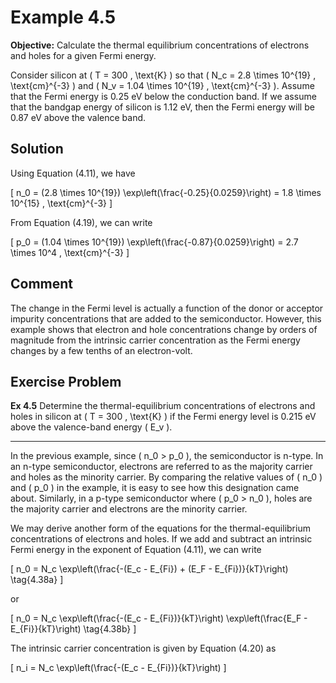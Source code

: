 # Example 4.5

**Objective:** Calculate the thermal equilibrium concentrations of electrons and holes for a given Fermi energy.

Consider silicon at \( T = 300 \, \text{K} \) so that \( N_c = 2.8 \times 10^{19} \, \text{cm}^{-3} \) and \( N_v = 1.04 \times 10^{19} \, \text{cm}^{-3} \). Assume that the Fermi energy is 0.25 eV below the conduction band. If we assume that the bandgap energy of silicon is 1.12 eV, then the Fermi energy will be 0.87 eV above the valence band.

## Solution

Using Equation (4.11), we have

\[
n_0 = (2.8 \times 10^{19}) \exp\left(\frac{-0.25}{0.0259}\right) = 1.8 \times 10^{15} \, \text{cm}^{-3}
\]

From Equation (4.19), we can write

\[
p_0 = (1.04 \times 10^{19}) \exp\left(\frac{-0.87}{0.0259}\right) = 2.7 \times 10^4 \, \text{cm}^{-3}
\]

## Comment

The change in the Fermi level is actually a function of the donor or acceptor impurity concentrations that are added to the semiconductor. However, this example shows that electron and hole concentrations change by orders of magnitude from the intrinsic carrier concentration as the Fermi energy changes by a few tenths of an electron-volt.

## Exercise Problem

**Ex 4.5** Determine the thermal-equilibrium concentrations of electrons and holes in silicon at \( T = 300 \, \text{K} \) if the Fermi energy level is 0.215 eV above the valence-band energy \( E_v \).

----

In the previous example, since \( n_0 > p_0 \), the semiconductor is n-type. In an n-type semiconductor, electrons are referred to as the majority carrier and holes as the minority carrier. By comparing the relative values of \( n_0 \) and \( p_0 \) in the example, it is easy to see how this designation came about. Similarly, in a p-type semiconductor where \( p_0 > n_0 \), holes are the majority carrier and electrons are the minority carrier.

We may derive another form of the equations for the thermal-equilibrium concentrations of electrons and holes. If we add and subtract an intrinsic Fermi energy in the exponent of Equation (4.11), we can write

\[
n_0 = N_c \exp\left(\frac{-(E_c - E_{Fi}) + (E_F - E_{Fi})}{kT}\right) \tag{4.38a}
\]

or

\[
n_0 = N_c \exp\left(\frac{-(E_c - E_{Fi})}{kT}\right) \exp\left(\frac{E_F - E_{Fi}}{kT}\right) \tag{4.38b}
\]

The intrinsic carrier concentration is given by Equation (4.20) as

\[
n_i = N_c \exp\left(\frac{-(E_c - E_{Fi})}{kT}\right)
\]